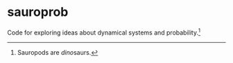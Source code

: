 # sauroprob
Code for exploring ideas about dynamical systems and probability.[^1]

[^1]: Sauropods are *dino*saurs.
